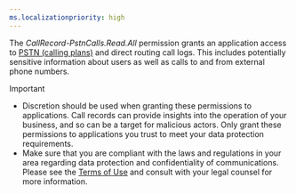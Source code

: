 ```yaml
---
ms.localizationpriority: high
---
```


<!-- markdownlint-disable MD002 MD041 -->

The *CallRecord-PstnCalls.Read.All* permission grants an application access to [PSTN (calling plans)](/graph/api/callrecords-callrecord-getpstncalls) and direct routing call logs. This includes potentially sensitive information about users as well as calls to and from external phone numbers.

> [!IMPORTANT]
>
> - Discretion should be used when granting these permissions to applications. Call records can provide insights into the operation of your business, and so can be a target for malicious actors. Only grant these permissions to applications you trust to meet your data protection requirements.
> - Make sure that you are compliant with the laws and regulations in your area regarding data protection and confidentiality of communications. Please see the [Terms of Use](/legal/microsoft-apis/terms-of-use) and consult with your legal counsel for more information.